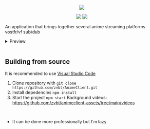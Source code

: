 <p align="center">
<img src="https://i.imgur.com/ILPk9ZC.png">
</p>
<p align="center">
	<a href="https://github.com/zvbt/AnimeClient/releases/latest"><img src="https://img.shields.io/github/v/release/zvbt/AnimeClient?style=for-the-badge"></a>
	<a href="https://github.com/zvbt/AnimeClient/releases"><img src="https://img.shields.io/github/downloads/zvbt/AnimeClient/total.svg?style=for-the-badge"></a>
</p>

An application that brings together several anime streaming platforms vostfr/vf sub/dub

<details>
  <summary>Preview</summary>
  <img src="https://i.imgur.com/zvAcPQ1.png"/>
</details>
<br>

## Building from source

It is recommended to use [Visual Studio Code](https://code.visualstudio.com)

1. Clone repository with
   `git clone https://github.com/zvbt/AnimeClient.git`
2. Install depedencies `npm install`
3. Start the project `npm start`
   Background videos: https://github.com/zvbt/animeclient-assets/tree/main/videos

<br>

- It can be done more professionally but I'm lazy
